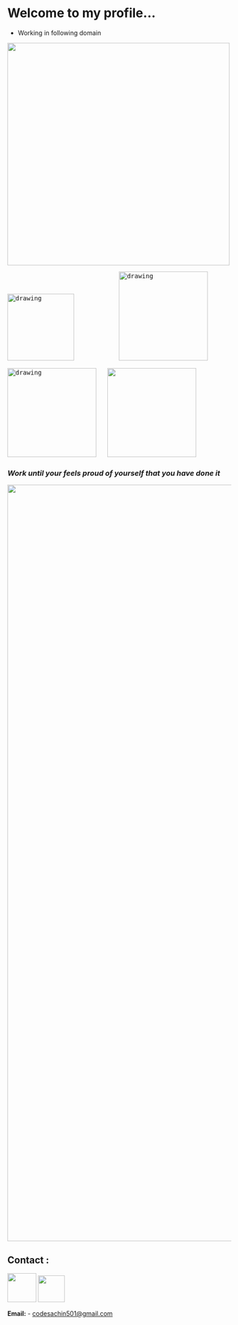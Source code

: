 # Welcome to my profile...
- Working in following domain

<img src = "https://user-images.githubusercontent.com/77486237/164686410-13af56ef-b5f9-47b9-bb61-4603bad78a55.png" width="500"/>
<pre>
<img src="https://docs.microsoft.com/cs-cz/windows/images/c-logo.png" alt="drawing" width="150"/>            <img src="https://i.pinimg.com/originals/74/50/14/74501403f53a5ed702543483addd5e21.gif" alt="drawing" width="200"/>    
</pre>
<pre>
<img src="https://content.techgig.com/photo/84677604/5-reasons-to-use-python-programming-language-for-web-app-development.jpg?237359" alt="drawing" width="200"/>   <img src="https://lh3.googleusercontent.com/GTmuiIZrppouc6hhdWiocybtRx1Tpbl52eYw4l-nAqHtHd4BpSMEqe-vGv7ZFiaHhG_l4v2m5Fdhapxw9aFLf28ErztHEv5WYIz5fA" width="200"/>              </pre>

### ***Work until your feels proud of yourself that you have done it***
<img src="https://bucketeer-e05bbc84-baa3-437e-9518-adb32be77984.s3.amazonaws.com/public/images/48a148c4-2202-4b94-98a9-1a41875a0f49_500x281.gif" width="1700"/>
  

## Contact :
<a href="https://www.linkedin.com/in/sachin-solanki-8a51a71b2/"><img src="https://w7.pngwing.com/pngs/311/470/png-transparent-social-media-linkedin-youtube-social-login-business-social-media-blue-text-trademark.png" style="width:65px"></a>        <a href="https://twitter.com/Sachin120202"><img src="https://1000logos.net/wp-content/uploads/2021/04/Twitter-logo.png" style="width:60px"></a>

**Email:** - codesachin501@gmail.com

